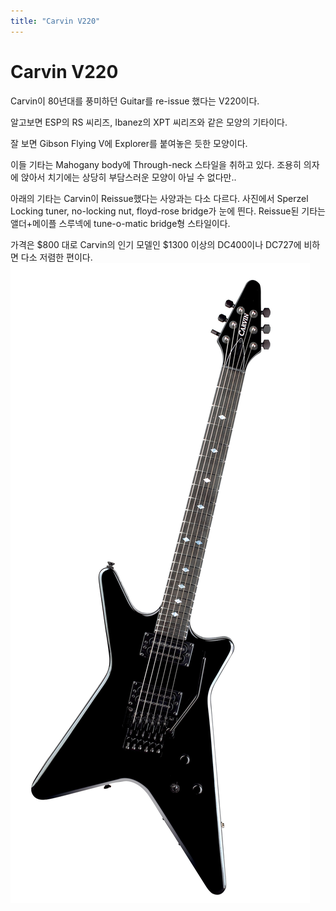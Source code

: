 ```yaml
---
title: "Carvin V220"
---
```

# Carvin V220

Carvin이 80년대를 풍미하던 Guitar를 re-issue 했다는 V220이다.

알고보면 ESP의 RS 씨리즈, Ibanez의 XPT 씨리즈와 같은 모양의 기타이다.

잘 보면 Gibson Flying V에 Explorer를 붙여놓은 듯한 모양이다.

이들 기타는 Mahogany body에 Through-neck 스타일을 취하고 있다. 조용히 의자에 앉아서 치기에는 상당히 부담스러운 모양이 아닐 수 없다만..

아래의 기타는 Carvin이 Reissue했다는 사양과는 다소 다르다. 사진에서 Sperzel Locking tuner, no-locking nut, floyd-rose bridge가 눈에 띈다. Reissue된 기타는 앨더+메이플 스루넥에 tune-o-matic bridge형 스타일이다.

가격은 $800 대로 Carvin의 인기 모델인 $1300 이상의 DC400이나 DC727에 비하면 다소 저렴한 편이다.
![image](/assets/images/4b372c87cfb789b6cd3113ea106a4a39.jpg)

